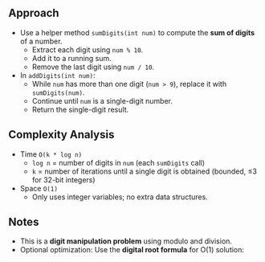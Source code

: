 ## Approach

- Use a helper method `sumDigits(int num)` to compute the **sum of digits** of a number.
    - Extract each digit using `num % 10`.
    - Add it to a running sum.
    - Remove the last digit using `num / 10`.
- In `addDigits(int num)`:
    - While `num` has more than one digit (`num > 9`), replace it with `sumDigits(num)`.
    - Continue until `num` is a single-digit number.
    - Return the single-digit result.

## Complexity Analysis

- Time `O(k * log n)`
    - `log n` = number of digits in `num` (each `sumDigits` call)
    - `k` = number of iterations until a single digit is obtained (bounded, ≤3 for 32-bit integers)
- Space `O(1)`
    - Only uses integer variables; no extra data structures.

## Notes

- This is a **digit manipulation problem** using modulo and division.
- Optional optimization: Use the **digital root formula** for O(1) solution: